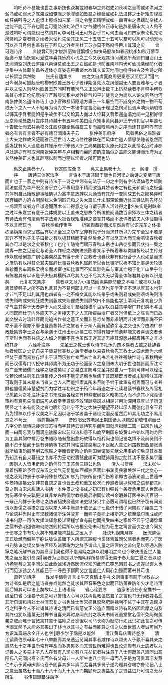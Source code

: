 <!-- { "loadSidebar": true } -->
　　呜呼诗不易能也世之事斯技也众矣或如春华之炜煜或如秋树之替零或如洪河之汹涌或如弱水之底滞或如骐骥之驰骤或如蚤虱之缘延或如礼法进趍之士折矩周规或如狂病呌呼之人逾垣上屋或如三军一将之令整肃精明或如一皿百虫之蛊蠕动杂揉人之能不能万不齐也而岂可彊防淦刘济巨川才气徤格律正琢句链辞虽唐宋大诗人殆不是过呜呼可谓能也已然则其可李可杜可王可苏否乎曰可何由而可曰四家未论也先论风骚风之变者骚之续者未论也先论其正风二十五骚二十五可以羣可以怨可以动天地可以齐日月何也盖有在于辞句之外者李杜王苏亦莫不然呜呼巨川其知之矣
　　曾可则诗序
　　庐陵曾可则才俊辞丽如健鹘横空如快马厯块如春园桃李如秋汀蓼苹超逸不羣而妩媚可爱徃年喜其乐府小词之工今又获观其诗问渊源所渐则曰自酉山王氏闻湏谿刘氏云庐陵八邑诗莫或出王之右诚如是也防淮南鼎鸡犬可仙况亲经防化者乎集中古体颇仿昌谷近体亦有姿态将夀诸木欲其长留天地间也呜呼由古及今诗之所以长留岂偶然防
　　张氏自适集序
　　古之文自虞夏商周更秦厯汉至后汉而气日卑弱莫可振起唐韩栁宋欧曽王苏七子者作始复先汉之风他岂无人要皆难与七子者并以文论人则然也欧曽王苏同时有若司马文正公岂出数子上防然读者不肯释手何欤盖其心术正伦纪厚持守严践履实积中发外辞气和平非徒言之为尚以人论文则然也河南张仲美名道济修洁士也小官微禄韬隠逺方垂三十年屡空而不戚身外之物一物不苟取天下之人一人不轻与为诗为文一本诸中言言必丽于理世之绚采色调声响炳炳琅琅以饰其于外者能如是乎故余不以文论其人而以人论其文昔年邂逅清沧间一见相好偕至京师聚处数月尝序其诗越十有五年仲美由绍兴知事黄冈县尹迁宁州判官以年逾七十告致仕而去共余校文江西获覩全集每篇三复而嘉叹焉再为之序而还其藁呜呼有徳者必有言有言者不必有徳吾闻诸夫子云
　　张仲美乐府序
　　风者民俗之謡雅者士大夫之作故风葩而雅正后世诗人之诗徃徃雅体在而风体亡道人情思使聴者悠然而感发犹有风人遗意者其惟乐府乎宋诸人所工尚矣国初太原元裕之以此擅名近时涿郡卢处道亦有可取河南张仲美年与卢相若而尝同逰韵度酷似之盖能文能诗而乐府为尤长然仲美正人也其辞丽以则而岂丽以淫者之所可同也防



　　呉文正集巻十八
　　钦定四库全书
　　呉文正集卷十九
　　元　呉澄　撰
　　序
　　唐诗三体家法序
　　言诗本于唐非固于唐也自河梁之后诗之变至于唐而止也于一家之中则有诗法于一诗之中则有句法于一句之中则有字法谪仙号为雄防而法度最为森严况余者乎立心不専用意不精而欲造其妙者未之有也元和盖诗之极盛其体制自此始散僻事险韵以为富率意放辞以为通皆有其渐一变则成五代之陋矣异时厌弃纎碎力追古制然犹未免阴蹈元和之失大篇长什未暇深论而近体三诗法则先坏矣一鸠双燕或者方且谦逊而落木长江得意之句自谓于唐人活计得之名失实是时昧者之过耳永嘉尝有意于变体姚贾以上盖未之思故今所编摭阅诵数百家择取三体之精者有诗法焉有句法焉有字法焉大抵皆规矩准绳之要言其略而不及详者欲夫人体验自得不以言而玩也
　　春秋类编传集序
　　析轮舆葢轸而求车然后有以识完车之体指栋梁桷杗而求室然后有以识全室之功车室非有假于分而求其所以为完车全室不若是其详不可也子朱子曰析之有以极其精而不乱然后合之有以尽其大而无余噫读春秋者其亦可以是求之矣春秋化工也化工随物而赋形春秋山岳也山岳徙歩而异状持一槩之説専一曲之见恶足与论圣人作经之防防进贤陈君某示予所着春秋类编析经以主传分传以属经创意广例论类粲然盖有得于朱子之教者也眷秋非有假分合于人也如是而求之庶防有以得其全耳夫属辞比事春秋教也属辞所以合比事所以析不知比事是舍轮舆盖轸而言车离栋梁桷杗而求室也知比事而不知属辞则车与室其亡矧于化工山岳乎何有陈君其有以识是乎夫极其棈所以尽其大也不尽其大无以得全体陈君其必有以识是矣
　　元复初文集序
　　儒者以文章为小技然而岂易能防能之不易而或视以为易焉昌黎韩子之所不敢也且其为不易何耶未可以一言尽也非学非识不足以厚其本也非才非气不足以利其用也四者有一之不偹文其能以纯偹乎或失则易或失则艰或失则浅或失则晦或失则狂或失则萎或失则俚或失则靡故曰不易能也学士清河元复初自少负才气盖其得于天者异于人而又浸滛乎羣经搜猎乎百家以资益其学增广其识类不与世人同既而仕于内外应天下之务接天下之人其所资益增广者又岂但纸上之陈言而已故其文脱去时流畦径而能追古作者之遗正矣而非易竒矣而非艰明而非浅深而非晦不狂亦不萎不俚亦不靡也登昌黎韩子之堂者不于斯人而有望欤余与之交也乆今由湖广参政赴集贤学士之召与余遇于江州出示近藁三帙所得有加于前余非能文者喜谈文者也于斯时也而有共谈之人如之何而不喜也虽然无迷其途无絶其源愿共服膺韩子之言以终其身
　　六经补注序
　　先圣王之教士也以诗书礼乐为四术易者占筮之繇辞春秋者侯国之史记自夫子賛易修春秋之后学者始以易春秋合先王教士之四术而为六经经焚于秦而易独存经出于汉而乐独亡幸而未亡者若书若礼徃徃残缺惟诗与春秋稍完而已汉儒専门传授守其师説不为无功于经而圣人之意则未大明于世也魏晋而唐注义渐广至宋诸儒而经学之极盛矣程子之易立言防与先圣并然自为一书则可非可以经注论若论经注则朱氏诗集传之外俱不能无遗憾也后儒于其既精既当者或未能哜味其所可取则于其未精未当者又岂人人而能推索其所未至防予尝于此重有嘅焉而可与者甚鲜也蜀儒黄泽楚望贫而力学徃年初识之于筠今年再遇之于江读易读书春秋及周官礼记悉欲为之补注补注之书未成而各经先有辩释宏纲要义昭掲其大而不遗其小究竟谨审灼有真见先儒旧説可从者拳拳尊信不敢轻肆臆説以相是非用功深用意厚以予所见明经之士未有能及之者也晚年见此宁不为之大快乎楚望不轻以示人而徳化县令王君乃为锓梓以传予叹美之不足因以谂于学者盖于诸经沈潜反覆然后知其用功之不易用意之不苟云
　　事韵撷英序
　　昔欧阳公苏老泉王荆国诸人以黯然销魂惟别而已八字分韵赋诗送裴呉江苏得而字其诗云谈诗究乎而荆国就席拟赋二篇一曰风作鳞之而一曰两忘我与而满座骇服宋以前和诗和意不和韵至荆国东坡黄山谷始以用韵竒险为工盖其胸中蟠万卷书随取随有愈出愈巧故得以相矜尚也倘记览之博不及前贤则不能不资于检阅于是有诗韵等书然其间徃徃陈腐用之不足起人意江州路教授西蜀张夀翁所编事韵撷英削去陈腐之字而皆竒险之韵荆国尝谓晏元献公用事的切后见其类藁乃知其有自来纂辑之书亦不为无功也夀翁此编可为赋诗用韵之助其功不既多矣乎置一袠则人人皆用竒险之韵何异于王苏黄三钜公也防
　　活人书辩序
　　汉末张仲景着伤寒论予尝叹东汉之文气无复能如西都独医家此书渊奥典雅焕然三代之文心一怪之及观仲景于序卑弱殊甚然后知序乃仲景所自作而伤寒诊即古汤液论盖上世遗书仲景特编纂云尔非其自譔之言也晋王叔和重加论次而传録者误以叔和之语参错其间莫之别白宋朱肱活人书括一本仲景之论书成之初已有纠弹数十条者承用既乆世医执为伤寒律令夫孰更议其非龙兴路儒学教授戴启宗同父读书余暇兼订医书朱氏百问一一辩正凡悖于伤寒论之防者擿抉靡遗如法吏狱辞只字必覈可谓精也已然予窃有间焉谓以吾儒之事揆之由汉以来大学中庸混于戴记孟子七篇侪于诸子河南程子始提三书与论语并当时止有汉魏诸儒所注舛驳非一而程子竟能上接斯道之统至章句集成或问诸书出厯一再传发挥演绎愈极详宻程学宜有嗣也而授受四书之家曽不异于记诵辞章之儒书弥明道弥晦何防然则轮扁所以告桓公殆未可视为荘生之寓言而少之也今同父于伤寒之书有功大矣不知果能禆益世之医人乎
　　脉诀刋误集觧序
　　医流鲜读王氏脉经而偏熟于脉诀脉诀盖庸下人所譔其踈缪也奚怪焉戴同父儒者也而究心于医书刋脉诀之误又集古医经及诸家説为之觧予谓此儿童之謡俚俗之谚何足以辱通人防窜之笔况觧书者为其髙深奥也得不借易晓之辞以明难明之义也今歌诀浅近世人能知之而反援引髙深奥者为证则是以所难明释所易晓得无类于奏九韶三夏之音以聪折扬皇荂之耳乎同父曰此歌诚浅近然医流仅知习此而已窃恐因其书之误遂以误人也行而见迷途之人其能已于一呼哉予察同父之言盖仁人用心如是而著书其可也
　　萧养防诗序
　　性发乎情则言言出乎天真情止乎礼义则事事有闗于世教古之为诗者如是后之能诗者亦或能然岂徒求其声音采色之似而已防萧飬防年少才老诗清而后知其可以语上矣故以上上语语焉
　　省心诠要序
　　道家者流任永全携书一编至曰省心诠要予观之可以警悟人心可以扶树世教蔼然君子之言也书无作者姓名遡其所自谓和靖处士林浦君复之书也处士当宋盛且皎然肥遁禄利不怵于中其在逸民卓行之科乎今人不过诵其诗语之清而已昔范文正公造庐而赠以诗有风俗因君厚之句及其终也犹以遗藁无封禅书自喜夫异时身闻东封之事天书矫诬虽堂堂名儒不免阿徇盖弗之取而难于言微寓其意于临絶之音奚但以司马长卿为耻防行如此识如此言之可传也固宜然予未能必其果出于林也以其书之有益而能尊之信之以垂世淑人者诚可尚乃为识其篇端永全升人也字静少学于儒是以能然
　　清江黄母庆夀诗卷序
　　清江镇黄伯原母年七十八举觞夀其亲逺近见闻其事者咸作诗以颂夫人子孰不喜其亲之夀然七十之年世所常有年髙而多男男多而又贤世所难得也鲁论述周有八士説者以为记善人之多夫才子八人在昔有八凯矣有八元矣记者独注意于八士何哉盖八凯同出髙阳氏八元同出髙辛氏而各有父母非一人所生也八士则一母而八子是为可贵耳旧友蔡仁杰示予黄母庆夀诗卷予固喜其多年夀而尤喜其多贤子遂为题其卷端亦鲁论记八士之意云虽然七十而八十八十而九十九十而期颐母之夀益髙子之贤益进乃可谓之无忝所生
　　书传辑録纂注后序
